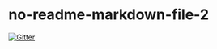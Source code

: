 # no-readme-markdown-file-2

[![Gitter](http://192.168.0.58:4000/gittertestbot/no-readme-markdown-file-2.svg)](http://192.168.0.58:5000/gittertestbot/no-readme-markdown-file-2?utm_source=badge&utm_medium=badge&utm_campaign=pr-badge&utm_content=badge)